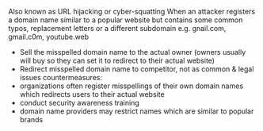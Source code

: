 Also known as URL hijacking or cyber-squatting
When an attacker registers a domain name similar to a popular website but contains some common typos, replacement letters or a different subdomain
e.g. gnail.com, gmail.c0m, youtube.web
- Sell the misspelled domain name to the actual owner (owners usually will buy so they can set it to redirect to their actual website)
- Redirect misspelled domain name to competitor, not as common & legal issues
countermeasures:
 - organizations often register misspellings of their own domain names which redirects users to their actual website
 - conduct security awareness training
 - domain name providers may restrict names which are similar to popular brands